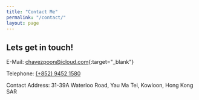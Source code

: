 ```yaml
---
title: "Contact Me"
permalink: "/contact/"
layout: page
---
```


## Lets get in touch!

E-Mail: [chavezpoon@icloud.com](mailto:chavezpoon@icloud.com){:target="_blank"}

Telephone: [(+852) 9452 1580](http://wa.me/85294521580)

Contact Address: 31-39A Waterloo Road, Yau Ma Tei, Kowloon, Hong Kong SAR

